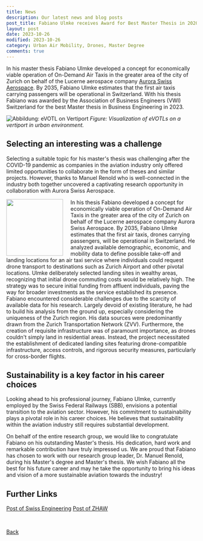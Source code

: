 ```yaml
---
title: News
description: Our latest news and blog posts
post_title: Fabiano Ulmke receives Award for Best Master Thesis in 2020
layout: post
date: 2023-10-26
modified: 2023-10-26
category: Urban Air Mobility, Drones, Master Degree
comments: true
---
```


In his master thesis Fabiano Ulmke developed a concept for economically viable operation of On-Demand Air Taxis in the greater area of the city of Zurich on behalf of the Lucerne aerospace company [Aurora Swiss Aerospace](https://careers.aurora.aero/). By 2035, Fabiano Ulmke estimates that the first air taxis carrying passengers will be operational in Switzerland. With his thesis Fabiano was awarded by the Association of Business Engineers (VWI) Switzerland for the best Master thesis in Business Engineering in 2023.
<!-- more -->

![Abbildung: eVOTL on Vertiport](https://intelligentsystemsgroup.github.io/pictures/vertiport_concept.png)
_Figure: Visualization of eVOTLs on a vertiport in urban environment._

## Selecting an interesting was a challenge

Selecting a suitable topic for his master's thesis was challenging after the COVID-19 pandemic as companies in the aviation industry only offered limited opportunities to collaborate in the form of theses and similar projects. However, thanks to Manuel Renold who is well-connected in the industry both together uncovered a captivating research opportunity in collaboration with Aurora Swiss Aerospace. 

<img src="./../pictures/fabiano_swiss_engineering.png" align="left" height="150" style="margin-right: 20px">In his thesis Fabiano developed a concept for economically viable operation of On-Demand Air Taxis in the greater area of the city of Zurich on behalf of the Lucerne aerospace company Aurora Swiss Aerospace. By 2035, Fabiano Ulmke estimates that the first air taxis, drones carrying passengers, will be operational in Switzerland. He analyzed available demographic, economic, and mobility data to define possible take-off and landing locations for an air taxi service where individuals could request drone transport to destinations such as Zurich Airport and other pivotal locations. Ulmke deliberately selected landing sites in wealthy areas, recognizing that initial drone commuting costs would be relatively high. The strategy was to secure initial funding from affluent individuals, paving the way for broader investments as the service established its presence. Fabiano encountered considerable challenges due to the scarcity of available data for his research. Largely devoid of existing literature, he had to build his analysis from the ground up, especially considering the uniqueness of the Zurich region. His data sources were predominantly drawn from the Zurich Transportation Network (ZVV). Furthermore, the creation of requisite infrastructure was of paramount importance, as drones couldn't simply land in residential areas. Instead, the project necessitated the establishment of dedicated landing sites featuring drone-compatible infrastructure, access controls, and rigorous security measures, particularly for cross-border flights.

## Sustainability is a key factor in his career choices
Looking ahead to his professional journey, Fabiano Ulmke, currently employed by the Swiss Federal Railways (SBB), envisions a potential transition to the aviation sector. However, his commitment to sustainability plays a pivotal role in his career choices. He believes that sustainability within the aviation industry still requires substantial development. 

On behalf of the entire research group, we would like to congratulate Fabiano on his outstanding Master's thesis. His dedication, hard work and remarkable contribution have truly impressed us. We are proud that Fabiano has chosen to work with our research group leader, Dr. Manuel Renold, during his Master's degree and Master's thesis. We wish Fabiano all the best for his future career and may he take the opportunity to bring his ideas and vision of a more sustainable aviation towards the industry! 

## Further Links

[Post of Swiss Engineering](https://www.swissengineering.ch/verband/-/asset_publisher/SjHk9nWjWZE9/content/wi-award-umsetzbarkeit-und-praxisbezug-werden-honoriert?_com_liferay_asset_publisher_web_portlet_AssetPublisherPortlet_INSTANCE_SjHk9nWjWZE9_redirect=https%3A%2F%2Fwww.swissengineering.ch%2Fverband%3Fp_p_id%3Dcom_liferay_asset_publisher_web_portlet_AssetPublisherPortlet_INSTANCE_SjHk9nWjWZE9%26p_p_lifecycle%3D0%26p_p_state%3Dnormal%26p_p_mode%3Dview%26_com_liferay_asset_publisher_web_portlet_AssetPublisherPortlet_INSTANCE_SjHk9nWjWZE9_cur%3D0%26p_r_p_resetCur%3Dfalse%26_com_liferay_asset_publisher_web_portlet_AssetPublisherPortlet_INSTANCE_SjHk9nWjWZE9_assetEntryId%3D11700954)
[Post of ZHAW](https://www.zhaw.ch/de/engineering/studium/masterstudium/karriere/taxi-drohnen-im-raum-zuerich-zhaw-absolvent-fabiano-ulmke-erhaelt-auszeichnung-fuer-masterarbeit-in-wirtschaftsingenieurwesen/)


<br>


[Back](https://intelligentsystemsgroup.github.io/pages/news.html)

<br>